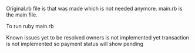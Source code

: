Original.rb file is that was made which is not needed anymore. main.rb is the main file.

To run
ruby main.rb

Known issues yet to be resolved
owners is not implemented yet
transaction is not implemented so payment status will show pending